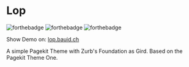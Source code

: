 # Lop
![forthebadge](http://forthebadge.com/images/badges/built-with-love.svg)
![forthebadge](http://forthebadge.com/images/badges/uses-html.svg)
![forthebadge](http://forthebadge.com/images/badges/uses-css.svg)

Show Demo on: [lop.bauid.ch](http://lop.bauid.ch)

A simple Pagekit Theme with Zurb's Foundation as Gird.
Based on the Pagekit Theme One.


